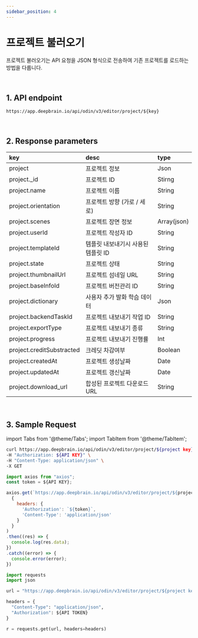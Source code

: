 ```yaml
---
sidebar_position: 4
---
```


# 프로젝트 불러오기

프로젝트 불러오기는 API 요청을 JSON 형식으로 전송하여 기존 프로젝트를 로드하는 방법을 다룹니다.

<br/>

## 1. API endpoint

```http
https://app.deepbrain.io/api/odin/v3/editor/project/${key}
```

<br/>

## 2. Response parameters

|key|desc|type|
|:---|:---|:---|
|project|프로젝트 정보|Json|
|project._id|프로젝트 ID|Stirng|
|project.name|프로젝트 이름|String|
|project.orientation|프로젝트 방향 (가로 / 세로)|String|
|project.scenes|프로젝트 장면 정보|Array(json)|
|project.userId|프로젝트 작성자 ID|String|
|project.templateId|템플릿 내보내기시 사용된 템플릿 ID|String|
|project.state|프로젝트 상태|String|
|project.thumbnailUrl|프로젝트 섬네일 URL|String|
|project.baseInfoId|프로젝트 버전관리 ID|String|
|project.dictionary|사용자 추가 발화 학슴 데이터|Json|
|project.backendTaskId|프로젝트 내보내기 작업 ID|String|
|project.exportType|프로젝트 내보내기 종류|String|
|project.progress|프로젝트 내보내기 진행률|Int|
|project.creditSubstracted|크레딧 차감여부|Boolean|
|project.createdAt|프로젝트 생성날짜|Date|
|project.updatedAt|프로젝트 갱신날짜|Date|
|project.download_url|합성된 프로젝트 다운로드 URL|String|

<br/>

## 3. Sample Request

import Tabs from '@theme/Tabs';
import TabItem from '@theme/TabItem';

<Tabs>
<TabItem value="curl" label="cURL">

```bash
curl https://app.deepbrain.io/api/odin/v3/editor/project/${project key}  \
-H "Authorization: ${API KEY}" \
-H "Content-Type: application/json" \
-X GET
```

</TabItem>
<TabItem value="js" label="Node.js">

```js
import axios from "axios"; 
const token = ${API KEY};

axios.get(`https://app.deepbrain.io/api/odin/v3/editor/project/${project key}`, 
  {
    headers: {
      'Authorization': `${token}`,
      'Content-Type': 'application/json'
    }
  }
)
.then((res) => {
  console.log(res.data);
})
.catch((error) => {
  console.error(error);
})
```

</TabItem>
<TabItem value="py" label="Python">

```py
import requests
import json

url = "https://app.deepbrain.io/api/odin/v3/editor/project/${project key}"

headers = {
  "Content-Type": "application/json",
  "Authorization": ${API TOKEN}
}

r = requests.get(url, headers=headers)
```

</TabItem>
</Tabs>
